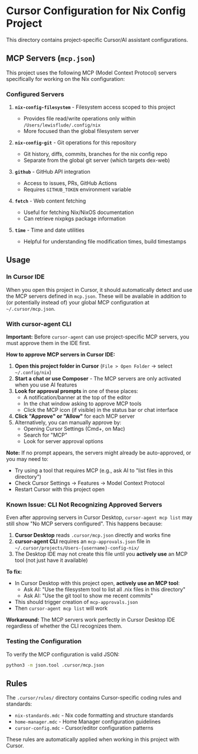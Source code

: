 # Cursor Configuration for Nix Config Project

This directory contains project-specific Cursor/AI assistant configurations.

## MCP Servers (`mcp.json`)

This project uses the following MCP (Model Context Protocol) servers specifically for working on the Nix configuration:

### Configured Servers

1. **`nix-config-filesystem`** - Filesystem access scoped to this project
   - Provides file read/write operations only within `/Users/lewisflude/.config/nix`
   - More focused than the global filesystem server

2. **`nix-config-git`** - Git operations for this repository
   - Git history, diffs, commits, branches for the nix config repo
   - Separate from the global git server (which targets dex-web)

3. **`github`** - GitHub API integration
   - Access to issues, PRs, GitHub Actions
   - Requires `GITHUB_TOKEN` environment variable

4. **`fetch`** - Web content fetching
   - Useful for fetching Nix/NixOS documentation
   - Can retrieve nixpkgs package information

5. **`time`** - Time and date utilities
   - Helpful for understanding file modification times, build timestamps

## Usage

### In Cursor IDE

When you open this project in Cursor, it should automatically detect and use the MCP servers defined in `mcp.json`. These will be available in addition to (or potentially instead of) your global MCP configuration at `~/.cursor/mcp.json`.

### With cursor-agent CLI

**Important:** Before `cursor-agent` can use project-specific MCP servers, you must approve them in the IDE first.

**How to approve MCP servers in Cursor IDE:**

1. **Open this project folder in Cursor** (`File > Open Folder` → select `~/.config/nix`)
2. **Start a chat or use Composer** - The MCP servers are only activated when you use AI features
3. **Look for approval prompts** in one of these places:
   - A notification/banner at the top of the editor
   - In the chat window asking to approve MCP tools
   - Click the MCP icon (if visible) in the status bar or chat interface
4. **Click "Approve" or "Allow"** for each MCP server
5. Alternatively, you can manually approve by:
   - Opening Cursor Settings (Cmd+, on Mac)
   - Search for "MCP" 
   - Look for server approval options

**Note:** If no prompt appears, the servers might already be auto-approved, or you may need to:
- Try using a tool that requires MCP (e.g., ask AI to "list files in this directory")
- Check Cursor Settings → Features → Model Context Protocol
- Restart Cursor with this project open

### Known Issue: CLI Not Recognizing Approved Servers

Even after approving servers in Cursor Desktop, `cursor-agent mcp list` may still show "No MCP servers configured". This happens because:

1. **Cursor Desktop** reads `.cursor/mcp.json` directly and works fine
2. **cursor-agent CLI** requires an `mcp-approvals.json` file in `~/.cursor/projects/Users-{username}-config-nix/`
3. The Desktop IDE may not create this file until you **actively use** an MCP tool (not just have it available)

**To fix:**
- In Cursor Desktop with this project open, **actively use an MCP tool**:
  - Ask AI: "Use the filesystem tool to list all .nix files in this directory"
  - Ask AI: "Use the git tool to show me recent commits"
- This should trigger creation of `mcp-approvals.json`
- Then `cursor-agent mcp list` will work

**Workaround:** The MCP servers work perfectly in Cursor Desktop IDE regardless of whether the CLI recognizes them.

### Testing the Configuration

To verify the MCP configuration is valid JSON:

```bash
python3 -m json.tool .cursor/mcp.json
```

## Rules

The `.cursor/rules/` directory contains Cursor-specific coding rules and standards:

- `nix-standards.mdc` - Nix code formatting and structure standards
- `home-manager.mdc` - Home Manager configuration guidelines
- `cursor-config.mdc` - Cursor/editor configuration patterns

These rules are automatically applied when working in this project with Cursor.

